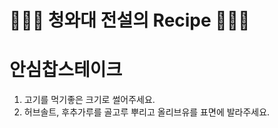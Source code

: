 # 👨🏻‍🍳 청와대 전설의 Recipe 👩🏻‍🍳

# 안심찹스테이크

1. 고기를 먹기좋은 크기로 썰어주세요.	
2. 허브솔트, 후추가루를 골고루 뿌리고 올리브유를 표면에 발라주세요.
